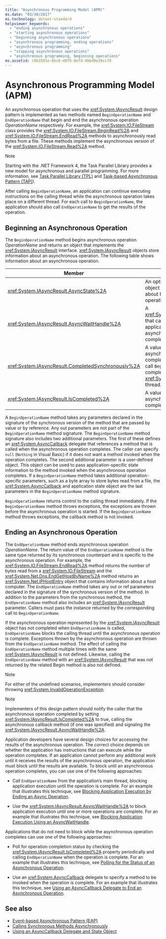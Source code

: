 ```yaml
---
title: "Asynchronous Programming Model (APM)"
ms.date: "03/30/2017"
ms.technology: dotnet-standard
helpviewer_keywords: 
  - "ending asynchronous operations"
  - "starting asynchronous operations"
  - "beginning asynchronous operations"
  - "asynchronous programming, ending operations"
  - "asynchronous programming"
  - "stopping asynchronous operations"
  - "asynchronous programming, beginning operations"
ms.assetid: c9b3501e-6bc6-40f9-8efd-4b6d9e39ccf0
---
```

# Asynchronous Programming Model (APM)
An asynchronous operation that uses the <xref:System.IAsyncResult> design pattern is implemented as two methods named `BeginOperationName` and `EndOperationName` that begin and end the asynchronous operation *OperationName* respectively. For example, the <xref:System.IO.FileStream> class provides the <xref:System.IO.FileStream.BeginRead%2A> and <xref:System.IO.FileStream.EndRead%2A> methods to asynchronously read bytes from a file. These methods implement the asynchronous version of the <xref:System.IO.FileStream.Read%2A> method.  
  
> [!NOTE]
> Starting with the .NET Framework 4, the Task Parallel Library provides a new model for asynchronous and parallel programming. For more information, see [Task Parallel Library (TPL)](../../../docs/standard/parallel-programming/task-parallel-library-tpl.md) and [Task-based Asynchronous Pattern (TAP)](../../../docs/standard/asynchronous-programming-patterns/task-based-asynchronous-pattern-tap.md)).  
  
 After calling `BeginOperationName`, an application can continue executing instructions on the calling thread while the asynchronous operation takes place on a different thread. For each call to `BeginOperationName`, the application should also call `EndOperationName` to get the results of the operation.  
  
## Beginning an Asynchronous Operation  
 The `BeginOperationName` method begins asynchronous operation *OperationName* and returns an object that implements the <xref:System.IAsyncResult> interface. <xref:System.IAsyncResult> objects store information about an asynchronous operation. The following table shows information about an asynchronous operation.  
  
|Member|Description|  
|------------|-----------------|  
|<xref:System.IAsyncResult.AsyncState%2A>|An optional application-specific object that contains information about the asynchronous operation.|  
|<xref:System.IAsyncResult.AsyncWaitHandle%2A>|A <xref:System.Threading.WaitHandle> that can be used to block application execution until the asynchronous operation completes.|  
|<xref:System.IAsyncResult.CompletedSynchronously%2A>|A value that indicates whether the asynchronous operation completed on the thread used to call `BeginOperationName` instead of completing on a separate <xref:System.Threading.ThreadPool> thread.|  
|<xref:System.IAsyncResult.IsCompleted%2A>|A value that indicates whether the asynchronous operation has completed.|  
  
 A `BeginOperationName` method takes any parameters declared in the signature of the synchronous version of the method that are passed by value or by reference. Any out parameters are not part of the `BeginOperationName` method signature. The `BeginOperationName` method signature also includes two additional parameters. The first of these defines an <xref:System.AsyncCallback> delegate that references a method that is called when the asynchronous operation completes. The caller can specify `null` (`Nothing` in Visual Basic) if it does not want a method invoked when the operation completes. The second additional parameter is a user-defined object. This object can be used to pass application-specific state information to the method invoked when the asynchronous operation completes. If a `BeginOperationName` method takes additional operation-specific parameters, such as a byte array to store bytes read from a file, the <xref:System.AsyncCallback> and application state object are the last parameters in the `BeginOperationName` method signature.  
  
 `BeginOperationName` returns control to the calling thread immediately. If the `BeginOperationName` method throws exceptions, the exceptions are thrown before the asynchronous operation is started. If the `BeginOperationName` method throws exceptions, the callback method is not invoked.  
  
## Ending an Asynchronous Operation  
 The `EndOperationName` method ends asynchronous operation *OperationName*. The return value of the `EndOperationName` method is the same type returned by its synchronous counterpart and is specific to the asynchronous operation. For example, the <xref:System.IO.FileStream.EndRead%2A> method returns the number of bytes read from a <xref:System.IO.FileStream> and the <xref:System.Net.Dns.EndGetHostByName%2A> method returns an <xref:System.Net.IPHostEntry> object that contains information about a host computer. The `EndOperationName` method takes any out or ref parameters declared in the signature of the synchronous version of the method. In addition to the parameters from the synchronous method, the `EndOperationName` method also includes an <xref:System.IAsyncResult> parameter. Callers must pass the instance returned by the corresponding call to `BeginOperationName`.  
  
 If the asynchronous operation represented by the <xref:System.IAsyncResult> object has not completed when `EndOperationName` is called, `EndOperationName` blocks the calling thread until the asynchronous operation is complete. Exceptions thrown by the asynchronous operation are thrown from the `EndOperationName` method. The effect of calling the `EndOperationName` method multiple times with the same <xref:System.IAsyncResult> is not defined. Likewise, calling the `EndOperationName` method with an <xref:System.IAsyncResult> that was not returned by the related Begin method is also not defined.  
  
> [!NOTE]
> For either of the undefined scenarios, implementers should consider throwing <xref:System.InvalidOperationException>.  
  
> [!NOTE]
> Implementers of this design pattern should notify the caller that the asynchronous operation completed by setting <xref:System.IAsyncResult.IsCompleted%2A> to true, calling the asynchronous callback method (if one was specified) and signaling the <xref:System.IAsyncResult.AsyncWaitHandle%2A>.  
  
 Application developers have several design choices for accessing the results of the asynchronous operation. The correct choice depends on whether the application has instructions that can execute while the operation completes. If an application cannot perform any additional work until it receives the results of the asynchronous operation, the application must block until the results are available. To block until an asynchronous operation completes, you can use one of the following approaches:  
  
- Call `EndOperationName` from the application’s main thread, blocking application execution until the operation is complete. For an example that illustrates this technique, see [Blocking Application Execution by Ending an Async Operation](../../../docs/standard/asynchronous-programming-patterns/blocking-application-execution-by-ending-an-async-operation.md).  
  
- Use the <xref:System.IAsyncResult.AsyncWaitHandle%2A> to block application execution until one or more operations are complete. For an example that illustrates this technique, see [Blocking Application Execution Using an AsyncWaitHandle](../../../docs/standard/asynchronous-programming-patterns/blocking-application-execution-using-an-asyncwaithandle.md).  
  
 Applications that do not need to block while the asynchronous operation completes can use one of the following approaches:  
  
- Poll for operation completion status by checking the <xref:System.IAsyncResult.IsCompleted%2A> property periodically and calling `EndOperationName` when the operation is complete. For an example that illustrates this technique, see [Polling for the Status of an Asynchronous Operation](../../../docs/standard/asynchronous-programming-patterns/polling-for-the-status-of-an-asynchronous-operation.md).  
  
- Use an <xref:System.AsyncCallback> delegate to specify a method to be invoked when the operation is complete. For an example that illustrates this technique, see [Using an AsyncCallback Delegate to End an Asynchronous Operation](../../../docs/standard/asynchronous-programming-patterns/using-an-asynccallback-delegate-to-end-an-asynchronous-operation.md).  
  
## See also

- [Event-based Asynchronous Pattern (EAP)](../../../docs/standard/asynchronous-programming-patterns/event-based-asynchronous-pattern-eap.md)
- [Calling Synchronous Methods Asynchronously](../../../docs/standard/asynchronous-programming-patterns/calling-synchronous-methods-asynchronously.md)
- [Using an AsyncCallback Delegate and State Object](../../../docs/standard/asynchronous-programming-patterns/using-an-asynccallback-delegate-and-state-object.md)

